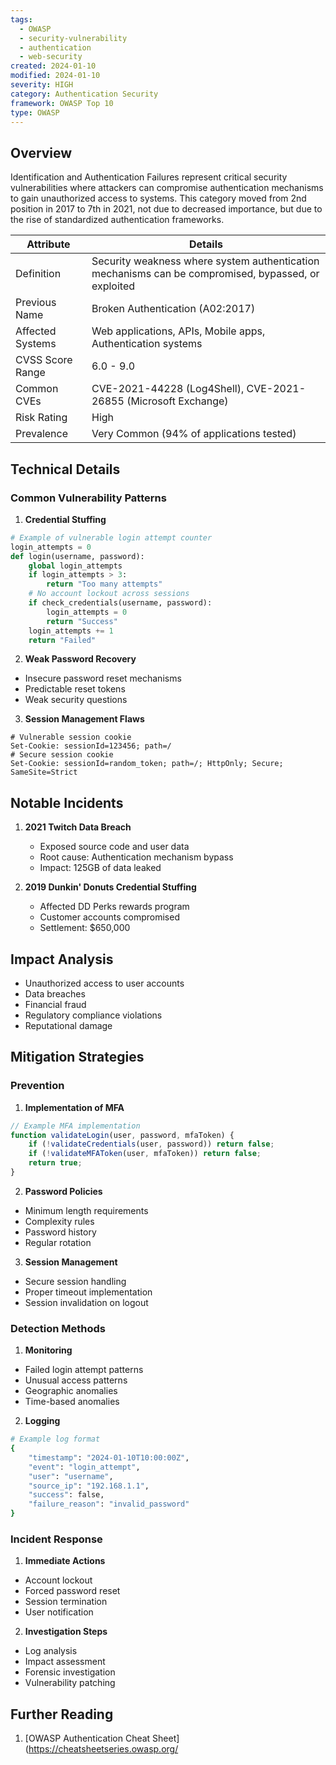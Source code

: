```yaml
---
tags:
  - OWASP
  - security-vulnerability
  - authentication
  - web-security
created: 2024-01-10
modified: 2024-01-10
severity: HIGH
category: Authentication Security
framework: OWASP Top 10
type: OWASP
---
```

## Overview
Identification and Authentication Failures represent critical security vulnerabilities where attackers can compromise authentication mechanisms to gain unauthorized access to systems. This category moved from 2nd position in 2017 to 7th in 2021, not due to decreased importance, but due to the rise of standardized authentication frameworks.

| Attribute | Details |
|-----------|---------|
| Definition | Security weakness where system authentication mechanisms can be compromised, bypassed, or exploited |
| Previous Name | Broken Authentication (A02:2017) |
| Affected Systems | Web applications, APIs, Mobile apps, Authentication systems |
| CVSS Score Range | 6.0 - 9.0 |
| Common CVEs | CVE-2021-44228 (Log4Shell), CVE-2021-26855 (Microsoft Exchange) |
| Risk Rating | High |
| Prevalence | Very Common (94% of applications tested) |
## Technical Details

### Common Vulnerability Patterns
1. **Credential Stuffing**
```python
# Example of vulnerable login attempt counter
login_attempts = 0
def login(username, password):
    global login_attempts
    if login_attempts > 3:
        return "Too many attempts"
    # No account lockout across sessions
    if check_credentials(username, password):
        login_attempts = 0
        return "Success"
    login_attempts += 1
    return "Failed"
```

2. **Weak Password Recovery**
- Insecure password reset mechanisms
- Predictable reset tokens
- Weak security questions

3. **Session Management Flaws**
```http
# Vulnerable session cookie
Set-Cookie: sessionId=123456; path=/
# Secure session cookie
Set-Cookie: sessionId=random_token; path=/; HttpOnly; Secure; SameSite=Strict
```

## Notable Incidents
1. **2021 Twitch Data Breach**
   - Exposed source code and user data
   - Root cause: Authentication mechanism bypass
   - Impact: 125GB of data leaked

2. **2019 Dunkin' Donuts Credential Stuffing**
   - Affected DD Perks rewards program
   - Customer accounts compromised
   - Settlement: $650,000

## Impact Analysis
- Unauthorized access to user accounts
- Data breaches
- Financial fraud
- Regulatory compliance violations
- Reputational damage

## Mitigation Strategies

### Prevention
1. **Implementation of MFA**
```javascript
// Example MFA implementation
function validateLogin(user, password, mfaToken) {
    if (!validateCredentials(user, password)) return false;
    if (!validateMFAToken(user, mfaToken)) return false;
    return true;
}
```

2. **Password Policies**
- Minimum length requirements
- Complexity rules
- Password history
- Regular rotation

3. **Session Management**
- Secure session handling
- Proper timeout implementation
- Session invalidation on logout

### Detection Methods
1. **Monitoring**
- Failed login attempt patterns
- Unusual access patterns
- Geographic anomalies
- Time-based anomalies

2. **Logging**
```bash
# Example log format
{
    "timestamp": "2024-01-10T10:00:00Z",
    "event": "login_attempt",
    "user": "username",
    "source_ip": "192.168.1.1",
    "success": false,
    "failure_reason": "invalid_password"
}
```

### Incident Response
1. **Immediate Actions**
- Account lockout
- Forced password reset
- Session termination
- User notification

2. **Investigation Steps**
- Log analysis
- Impact assessment
- Forensic investigation
- Vulnerability patching

## Further Reading
1. [OWASP Authentication Cheat Sheet](https://cheatsheetseries.owasp.org/